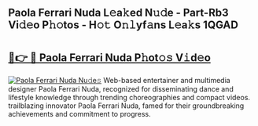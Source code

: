 ## Paola Ferrari Nuda L𝚎a𝚔ed N𝚞𝚍e - Part-Rb3 Vi𝚍𝚎o P𝚑𝚘tos - H𝚘𝚝 O𝚗𝚕yf𝚊ns L𝚎a𝚔s 1QGAD

# <h2><a href="http://kfcctrg.oniu.top/?m=Paola+Ferrari+Nuda">🔗👉 🔴 Paola Ferrari Nuda P𝚑ot𝚘𝚜 V𝚒d𝚎o</a></h2>

[![Paola Ferrari Nuda Nu𝚍e𝚜](https://i.imgur.com/0qMVB7G.gif)](http://kfcctrg.oniu.top/?m=Paola+Ferrari+Nuda)
Web-based entertainer and multimedia designer Paola Ferrari Nuda, recognized for disseminating dance and lifestyle knowledge through trending choreographies and compact videos. trailblazing innovator Paola Ferrari Nuda, famed for their groundbreaking achievements and commitment to progress.  
